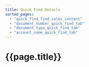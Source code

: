 ```yaml
---
title: Quick Find Details
sorted_pages:
  - "quick_find_find_sales_content"
  - "document_number_quick_find_tab"
  - "document_type_quick_find_tab"
  - "account_name_quick_find_tab"
---
```

# {{page.title}}
